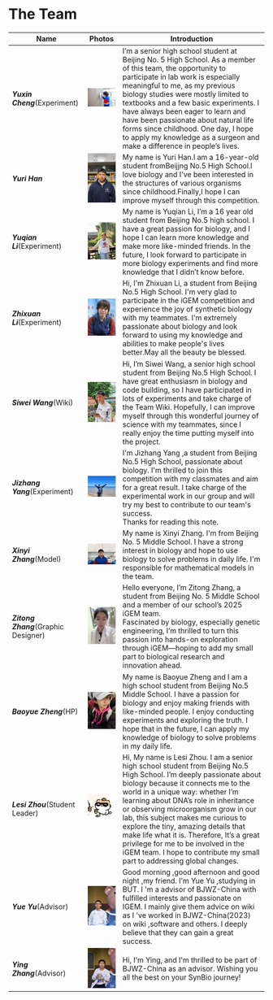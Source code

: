 # The Team


|  Name  |  Photos  |  Introduction  |
|  ---  |  ---  |  ---  |
|  ***Yuxin Cheng***(Experiment)  |  ![Yuxin_Cheng](/assets/image/theteam/Yuxin_Cheng.png)  |  I’m a senior high school student at Beijing No. 5 High School. As a member of this team, the opportunity to participate in lab work is especially meaningful to me, as my previous biology studies were mostly limited to textbooks and a few basic experiments. I have always been eager to learn and have been passionate about natural life forms since childhood. One day, I hope to apply my knowledge as a surgeon and make a difference in people’s lives.  |
|  ***Yuri Han***  |  ![Yuri_Han](/assets/image/theteam/Yuri_Han.png)  |  My name is Yuri Han.I am a 16-year-old student fromBeijjng No.5 High School.I love biology and I've been interested in the structures of various organisms since childhood.Finally,I hope I can improve myself through this competition.|
|  ***Yuqian Li***(Experiment)  |  ![Yuqian_Li](/assets/image/theteam/Yuqian_Li.png)  |  My name is Yuqian Li, I’m a 16 year old student from Beijing No.5 high school. I have a great passion for biology, and I hope I can learn more knowledge and make more like-minded friends. In the future, I look forward to participate in more biology experiments and find more knowledge that I didn’t know before.  |
|  ***Zhixuan Li***(Experiment)  |  ![Zhixuan_Li](/assets/image/theteam/Zhixuan_Li.png)  |  Hi, I'm Zhixuan Li, a student from Beijing No.5 High School. I'm very glad to participate in the iGEM competition and experience the joy of synthetic biology with my teammates. I'm extremely passionate about biology and look forward to using my knowledge and abilities to make people's lives better.May all the beauty be blessed.  |
|  ***Siwei Wang***(Wiki)  |  ![Siwei_Wang](/assets/image/theteam/Siwei_Wang.png)  |  Hi, I’m Siwei Wang, a senior high school student from Beijing No.5 High School. I have great enthusiasm in biology and code building, so I have participated in lots of experiments and take charge of the Team Wiki. Hopefully, I can improve myself through this wonderful journey of science with my teammates, since I really enjoy the time putting myself into the project.  |
|  ***Jizhang Yang***(Experiment)  |  ![Jizhang_Yang](/assets/image/theteam/Jizhang_Yang.png)  |  I'm Jizhang Yang ,a student from Beijing No.5 High School, passionate about biology. I'm thrilled to join this competition with my classmates and aim for a great result. I take charge of the experimental work in our group and will try my best to contribute to our team's success.<br>Thanks for reading this note.  |
|  ***Xinyi Zhang***(Model)  |  ![Xinyi_Zhang](/assets/image/theteam/Xinyi_Zhang.png)  |  My name is Xinyi Zhang. I'm from Beijing No. 5 Middle School. I have a strong interest in biology and hope to use biology to solve problems in daily life. I'm responsible for mathematical models in the team.  |
|  ***Zitong Zhang***(Graphic Designer)  |  ![Zitong_Zhang](/assets/image/theteam/Zitong_Zhang.png)  |  Hello everyone, I’m Zitong Zhang, a student from Beijing No. 5 Middle School and a member of our school’s 2025 iGEM team.<br>Fascinated by biology, especially genetic engineering, I’m thrilled to turn this passion into hands-on exploration through iGEM—hoping to add my small part to biological research and innovation ahead.|
|  ***Baoyue Zheng***(HP)  |  ![Baoyue_Zheng](/assets/image/theteam/Baoyue_Zheng.png)  |  My name is Baoyue Zheng and I am a high school student from Beijing No.5 Middle School. I have a passion for biology and enjoy making friends with like-minded people. I enjoy conducting experiments and exploring the truth. I hope that in the future, I can apply my knowledge of biology to solve problems in my daily life.  |
|  ***Lesi Zhou***(Student Leader)  |  ![Lesi_Zhou](/assets/image/theteam/Lesi_Zhou.png)  |  Hi, My name is Lesi Zhou. I am a senior high school student from Beijing No.5 High School. I’m deeply passionate about biology because it connects me to the world in a unique way: whether I’m learning about DNA’s role in inheritance or observing microorganism grow in our  lab, this subject makes me curious to explore the tiny, amazing details that make life what it is. Therefore, It’s a great privilege for me to be involved in the iGEM team. I hope to contribute my small part to addressing global changes.  |
|  ***Yue Yu***(Advisor)  |  ![Yue_Yu](/assets/image/theteam/Yue_Yu.png)  |  Good morning ,good afternoon and good night ,my friend. I'm Yue Yu ,studying in BUT. I 'm a advisor of BJWZ-China with fulfilled interests and passionate on IGEM. I mainly give them advice on wiki as I 've worked in BJWZ-China(2023) on wiki ,software and others. I deeply believe that they can gain a great success.  |
|  ***Ying Zhang***(Advisor)  |  ![Ying_Zhang](/assets/image/theteam/Ying_Zhang.png)  |  Hi, I'm Ying, and I'm thrilled to be part of BJWZ-China as an advisor. Wishing you all the best on your SynBio journey!  |
